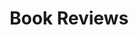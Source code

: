 ---
title: Book Reviews
menu:
  sidebar:
    name: Book Opinions
    identifier: book-reviews
    weight: 20
---